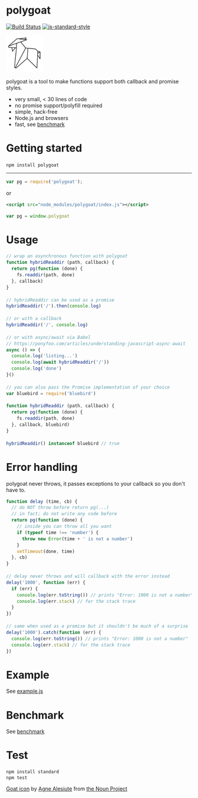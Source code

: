 polygoat
========

[![Build Status](https://img.shields.io/travis/sonnyp/polygoat/master.svg?style=flat-square)](https://travis-ci.org/sonnyp/polygoat/branches)
[![js-standard-style](https://img.shields.io/badge/code%20style-standard-brightgreen.svg?style=flat-square)](http://standardjs.com/)

![logo](./logo.png)

polygoat is a tool to make functions support both callback and promise styles.

* very small, < 30 lines of code
* no promise support/polyfill required
* simple, hack-free
* Node.js and browsers
* fast, see [benchmark](#benchmark)

# Getting started


`npm install polygoat`

----

```javascript
var pg = require('polygoat');
```

or

```xml
<script src="node_modules/polygoat/index.js"></script>
```
```javascript
var pg = window.polygoat
```

# Usage

```js
// wrap an asynchronous function with polygoat
function hybridReaddir (path, callback) {
  return pg(function (done) {
    fs.readdir(path, done)
  }, callback)
}

// hybridReaddir can be used as a promise
hybridReaddir('/').then(console.log)

// or with a callback
hybridReaddir('/', console.log)

// or with async/await via Babel
// https://ponyfoo.com/articles/understanding-javascript-async-await
async () => {
  console.log('listing...')
  console.log(await hybridReaddir('/'))
  console.log('done')
}()

// you can also pass the Promise implementation of your choice
var bluebird = require('bluebird')

function hybridReaddir (path, callback) {
  return pg(function (done) {
    fs.readdir(path, done)
  }, callback, bluebird)
}

hybridReaddir() instanceof bluebird // true
```

# Error handling

polygoat never throws, it passes exceptions to your callback so you don't have to.

```javascript
function delay (time, cb) {
  // do NOT throw before return pg(...)
  // in fact; do not write any code before
  return pg(function (done) {
    // inside you can throw all you want
    if (typeof time !== 'number') {
      throw new Error(time + ' is not a number')
    }
    setTimeout(done, time)
  }, cb)
}

// delay never throws and will callback with the error instead
delay('1000', function (err) {
  if (err) {
    console.log(err.toString()) // prints "Error: 1000 is not a number"
    console.log(err.stack) // for the stack trace
  }
})

// same when used as a promise but it shouldn't be much of a surprise
delay('1000').catch(function (err) {
  console.log(err.toString()) // prints "Error: 1000 is not a number"
  console.log(err.stack) // for the stack trace
})

```

# Example

See [example.js](https://github.com/sonnyp/polygoat/blob/master/example.js)

# Benchmark

See [benchmark](https://github.com/sonnyp/polygoat/tree/master/benchmark)

# Test

```
npm install standard
npm test
```

[Goat icon](https://thenounproject.com/term/goat/301185/) by [Agne Alesiute](https://thenounproject.com/grrrauf) from [the Noun Project](https://thenounproject.com)
